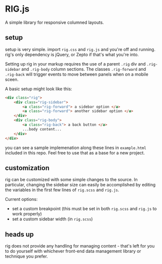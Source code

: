 RIG.js 
======

A simple library for responsive columned layouts.

setup
-----

setup is very simple. import `rig.css` and `rig.js` and you're off and running.
rig's only dependency is jQuery, or Zepto if that's what you're into.

Setting up rig in your markup requires the use of a parent `.rig` div and `.rig-sidebar` and `.rig-body` column sections. The classes `.rig-forward` and `.rig-back` will trigger events to move between panels when on a mobile sceen.

A basic setup might look like this:

```html
<div class="rig">
	<div class="rig-sidebar">
		<a class="rig-forward"> a sidebar option </a>
		<a class="rig-forward"> another sidebar option </a>
	</div>
	<div class="rig-body">
		<a class="rig-back"> a back button </a>
		...body content...
	</div>
</div>
```

you can see a sample implemenation along these lines in `example.html` included in this repo. Feel free to use that as a base for a new project.


customization
-------------

rig can be customized with some simple changes to the source. In particular, changing the sidebar size can easily be accomplished by editing the variables in the first few lines of `rig.scss` and `rig.js`.

Current options:
- set a custom breakpoint (this must be set in both `rig.scss` and `rig.js` to work properly)
- set a custom sidebar width (in `rig.scss`)


heads up
--------

rig does not provide any handling for managing content - that's left for you to do yourself with whichever front-end data management library or technique you prefer.
